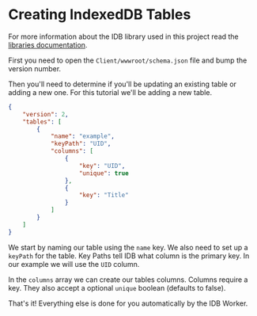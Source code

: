# Creating IndexedDB Tables

For more information about the IDB library used in this project read the [libraries documentation](https://github.com/jakearchibald/idb).

First you need to open the `Client/wwwroot/schema.json` file and bump the version number.

Then you'll need to determine if you'll be updating an existing table or adding a new one. For this tutorial we'll be adding a new table.

```json
{
	"version": 2,
	"tables": [
		{
			"name": "example",
			"keyPath": "UID",
			"columns": [
				{
					"key": "UID",
					"unique": true
				},
				{
					"key": "Title"
				}
			]
		}
	]
}
```

We start by naming our table using the `name` key. We also need to set up a `keyPath` for the table. Key Paths tell IDB what column is the primary key. In our example we will use the `UID` column.

In the `columns` array we can create our tables columns. Columns require a key. They also accept a optional `unique` boolean (defaults to false).

That's it! Everything else is done for you automatically by the IDB Worker.